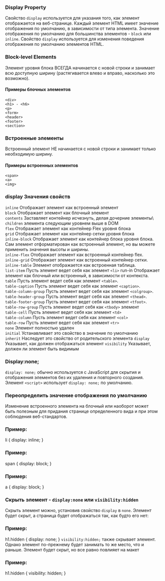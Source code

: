 ### Display Property
Свойство `display` используется для указания того, как элемент отображается на веб-странице. Каждый элемент HTML имеет значение отображения по умолчанию, в зависимости от типа элемента. Значение отображения по умолчанию для большинства элементов - `block` или `inline`. Свойство `display` используется для изменения поведения отображения по умолчанию элементов HTML.

### Block-level Elements
Элемент уровня блока ВСЕГДА начинается с новой строки и занимает всю доступную ширину (растягивается влево и вправо, насколько это возможно).
#### Примеры блочных элементов
`<div>`\
`<h1> - <h6>`\
`<p>`\
`<form>`\
`<header>`\
`<footer>`\
`<section>`
### Встроенные элементы
Встроенный элемент НЕ начинается с новой строки и занимает только необходимую ширину.
#### Примеры встроенных элементов
`<span>`\
`<a>`\
`<img>`
### display Значения свойств
`inline` Отображает элемент как встроенный элемент\
`block` Отображает элемент как блочный элемент\
`contents` Заставляет контейнер исчезнуть, делая дочерние элементы\ `children` элемента следующим уровнем выше в DOM\
`flex` Отображает элемент как контейнер Flex уровня блока\
`grid` Отображает элемент как контейнер сетки уровня блока\
`inline-block` Отображает элемент как контейнер блока уровня блока. Сам элемент отформатирован как встроенный элемент, но вы можете применить значения высоты и ширины.\
`inline-flex` Отображает элемент как встроенный контейнер flex.\
`inline-grid` Отображает элемент как встроенный контейнер сетки.\
`inline-table` Элемент отображается как встроенная таблица.\
`list-item` Пусть элемент ведет себя как элемент `<li>`
run-in Отображает элемент как блочный или встроенный, в зависимости от контекста.\
`table` Пусть элемент ведет себя как элемент `<table>`.\
`table-caption` Пусть элемент ведет себя как элемент `<caption>`.\
`table-column-group` Пусть элемент ведет себя как элемент `<colgroup>`.\
`table-header-group` Пусть элемент ведет себя как элемент `<thead>`.\
`table-footer-group` Пусть элемент ведет себя как элемент `<tfoot>`.\
`table-row-group` Пусть элемент ведет себя как `<tbody>` элемент\
`table-cell` Пусть элемент ведет себя как элемент `<td>`\
`table-column` Пусть элемент ведет себя как элемент `<col>`\
`table-row` Пусть элемент ведет себя как элемент `<tr>`\
`none` Элемент полностью удален\
`initial` Устанавливает это свойство в значение по умолчанию\
`inherit` Наследует это свойство от родительского элемента
`display` Указывает, как должен отображаться элемент
`visibility` Указывает, должен ли элемент быть видимым
### Display:none;
`display: none;` обычно используется с JavaScript для скрытия и отображения элементов без их удаления и повторного создания. Элемент `<script>` использует `display: none;` по умолчанию.
### Переопределить значение отображения по умолчанию
Изменение встроенного элемента на блочный или наоборот может быть полезным для придания странице определенного вида и при этом соблюдения веб-стандартов.
### Пример:
li {
display: inline;
}
### Пример:
span {
display: block;
}
### Пример:
a {
display: block;
}
### Скрыть элемент - `display:none` или `visibility:hidden`
Скрыть элемент можно, установив свойство `display` в `none`. Элемент будет скрыт, а страница будет отображаться так, как будто его нет:
### Пример:
h1.hidden {
display: none;
}
`visibility:hidden;` также скрывает элемент.
Однако элемент по-прежнему будет занимать то же место, что и раньше. Элемент будет скрыт, но все равно повлияет на макет
### Пример:
h1.hidden {
visibility: hidden;
}


